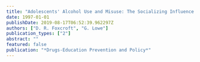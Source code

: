 ```yaml
---
title: "Adolescents' Alcohol Use and Misuse: The Socializing Influence of Perceived Family Life"
date: 1997-01-01
publishDate: 2019-08-17T06:52:39.962297Z
authors: ["D. R. Foxcroft", "G. Lowe"]
publication_types: ["2"]
abstract: ""
featured: false
publication: "*Drugs-Education Prevention and Policy*"
---
```


